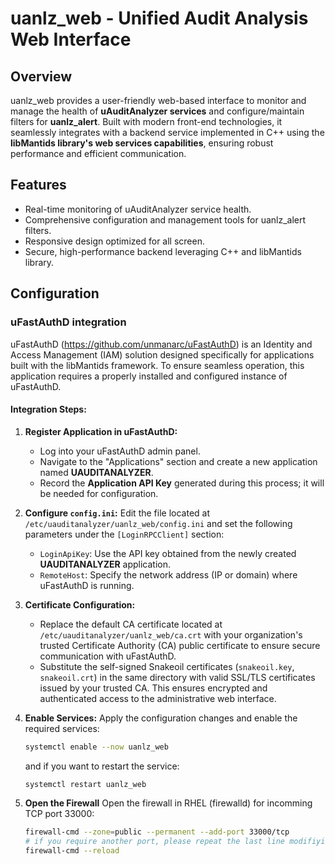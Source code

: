 # uanlz_web - Unified Audit Analysis Web Interface

## Overview
uanlz_web provides a user-friendly web-based interface to monitor and manage the health of **uAuditAnalyzer services** and configure/maintain filters for **uanlz_alert**. Built with modern front-end technologies, it seamlessly integrates with a backend service implemented in C++ using the **libMantids library's web services capabilities**, ensuring robust performance and efficient communication.

## Features
- Real-time monitoring of uAuditAnalyzer service health.
- Comprehensive configuration and management tools for uanlz_alert filters.
- Responsive design optimized for all screen.
- Secure, high-performance backend leveraging C++ and libMantids library.

## Configuration

### uFastAuthD integration

uFastAuthD (https://github.com/unmanarc/uFastAuthD) is an Identity and Access Management (IAM) solution designed specifically for applications built with the libMantids framework. To ensure seamless operation, this application requires a properly installed and configured instance of uFastAuthD.

#### Integration Steps:

1. **Register Application in uFastAuthD:**
   - Log into your uFastAuthD admin panel.
   - Navigate to the "Applications" section and create a new application named **UAUDITANALYZER**.
   - Record the **Application API Key** generated during this process; it will be needed for configuration.

2. **Configure `config.ini`:**
   Edit the file located at `/etc/uauditanalyzer/uanlz_web/config.ini` and set the following parameters under the `[LoginRPCClient]` section:
   - `LoginApiKey`: Use the API key obtained from the newly created **UAUDITANALYZER** application.
   - `RemoteHost`: Specify the network address (IP or domain) where uFastAuthD is running.

3. **Certificate Configuration:**
   - Replace the default CA certificate located at `/etc/uauditanalyzer/uanlz_web/ca.crt` with your organization's trusted Certificate Authority (CA) public certificate to ensure secure communication with uFastAuthD.
   - Substitute the self-signed Snakeoil certificates (`snakeoil.key`, `snakeoil.crt`) in the same directory with valid SSL/TLS certificates issued by your trusted CA. This ensures encrypted and authenticated access to the administrative web interface.

4. **Enable Services:**
   Apply the configuration changes and enable the required services:
    ```bash
    systemctl enable --now uanlz_web
    ```
    and if you want to restart the service:
    ```bash
    systemctl restart uanlz_web
    ```

5. **Open the Firewall**
    Open the firewall in RHEL (firewalld) for incomming TCP port 33000:

    ```bash
    firewall-cmd --zone=public --permanent --add-port 33000/tcp
    # if you require another port, please repeat the last line modifiying the port
    firewall-cmd --reload
    ```
